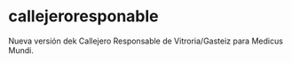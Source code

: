 # callejeroresponable

Nueva versión dek Callejero Responsable de Vitroria/Gasteiz para Medicus Mundi.
